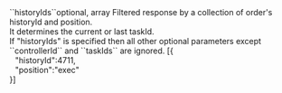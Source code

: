 <tr><td>``historyIds``</td><td>optional, array</td>
<td>Filtered response by a collection of order's historyId and position.<br/>
It determines the current or last taskId.<br/>
If "historyIds" is specified then all other optional parameters except ``controllerId`` and ``taskIds`` are ignored.</td>
<td> [{
  <div style="padding-left:10px;">"historyId":4711,</div>
  <div style="padding-left:10px;">"position":"exec"</div>
  }]</td>
<td></td>
</tr>
